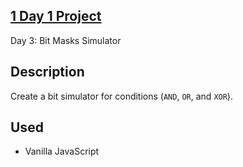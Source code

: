 ## [1 Day 1 Project](https://github.com/bugxvii/OneDay_OneProject) 

Day 3: Bit Masks Simulator

## Description
Create a bit simulator for conditions (`AND`, `OR`, and `XOR`). 

## Used
- Vanilla JavaScript